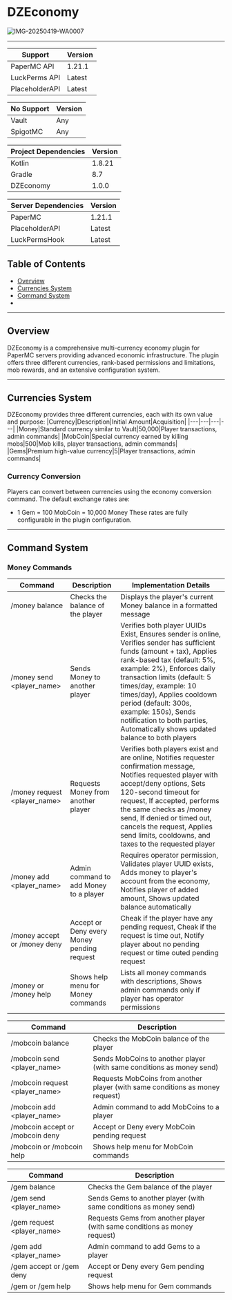 # DZEconomy
![IMG-20250419-WA0007](https://github.com/user-attachments/assets/e830d283-8c95-41a4-bd20-939ada75d50b)

---

|Support|Version|
|---|---|
|PaperMC API|1.21.1|
|LuckPerms API|Latest|
|PlaceholderAPI|Latest|

|No Support|Version|
|---|---|
|Vault|Any|
|SpigotMC|Any|

|Project Dependencies|Version|
|---|---|
|Kotlin|1.8.21|
|Gradle|8.7|
|DZEconomy|1.0.0|

|Server Dependencies|Version|
|---|---|
|PaperMC|1.21.1|
|PlaceholderAPI|Latest|
|LuckPermsHook|Latest|

## Table of Contents
- [Overview](#overview)
- [Currencies System](#currencies-system)
- [Command System](#command-system)
- 
---
## Overview
DZEconomy is a comprehensive multi-currency economy plugin for PaperMC servers providing advanced economic infrastructure. The plugin offers three different currencies, rank-based permissions and limitations, mob rewards, and an extensive configuration system.

---

## Currencies System
DZEconomy provides three different currencies, each with its own value and purpose:
|Currency|Description|Initial Amount|Acquisition|
|---|---|---|---|
|Money|Standard currency similar to Vault|50,000|Player transactions, admin commands|
|MobCoin|Special currency earned by killing mobs|500|Mob kills, player transactions, admin commands|
|Gems|Premium high-value currency|5|Player transactions, admin commands|

### Currency Conversion
Players can convert between currencies using the economy conversion command. The default exchange rates are:
- 1 Gem = 100 MobCoin = 10,000 Money
These rates are fully configurable in the plugin configuration.

---

## Command System

### Money Commands
|Command|Description|Implementation Details|
|---|---|---|
|/money balance|Checks the balance of the player|Displays the player's current Money balance in a formatted message|
|/money send <player_name> <amount>|Sends Money to another player|Verifies both player UUIDs Exist, Ensures sender is online, Verifies sender has sufficient funds (amount + tax), Applies rank-based tax (default: 5%, example: 2%), Enforces daily transaction limits (default: 5 times/day, example: 10 times/day), Applies cooldown period (default: 300s, example: 150s), Sends notification to both parties, Automatically shows updated balance to both players|
|/money request <player_name> <amount>|Requests Money from another player|Verifies both players exist and are online, Notifies requester confirmation message, Notifies requested player with accept/deny options, Sets 120-second timeout for request, If accepted, performs the same checks as /money send, If denied or timed out, cancels the request, Applies send limits, cooldowns, and taxes to the requested player|
|/money add <player_name> <amount>|Admin command to add Money to a player|Requires operator permission, Validates player UUID exists, Adds money to player's account from the economy, Notifies player of added amount, Shows updated balance automatically|
|/money accept or /money deny|Accept or Deny every Money pending request|Cheak if the player have any pending request, Cheak if the request is time out, Notify player about no pending request or time outed pending request|
|/money or /money help|Shows help menu for Money commands|Lists all money commands with descriptions, Shows admin commands only if player has operator permissions|

|Command|Description|
|---|---|
|/mobcoin balance|Checks the MobCoin balance of the player|
|/mobcoin send <player_name> <amount>|Sends MobCoins to another player (with same conditions as money send)|
|/mobcoin request <player_name> <amount>|Requests MobCoins from another player (with same conditions as money request)|
|/mobcoin add <player_name> |Admin command to add MobCoins to a player|
|/mobcoin accept or /mobcoin deny|Accept or Deny every MobCoin pending request|
|/mobcoin or /mobcoin help|Shows help menu for MobCoin commands|

|Command|Description|
|---|---|
|/gem balance|Checks the Gem balance of the player|
|/gem send <player_name> <amount>|Sends Gems to another player (with same conditions as money send)|
|/gem request <player_name> <amount>|Requests Gems from another player (with same conditions as money request)|
|/gem add <player_name> <amount>|Admin command to add Gems to a player|
|/gem accept or /gem deny|Accept or Deny every Gem pending request|
|/gem or /gem help|Shows help menu for Gem commands|
